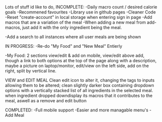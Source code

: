 Lots of stuff id like to do,
INCOMPLETE:
-Daily macro count / desired calorie goals
-Recommened favourites
-Library use in github pages
-Cleaner Code
-Reset "create-account" in local storage when entering sign in page
-Add macros that are a variation of the meal
-When adding a new meal from add-macros, just add it with the only ingredient being the meal.

-Add a search to all instances where all user meals are being shown

IN PROGRESS:
-Re-do "My Food" and "New Meal" Entierly

-My Food:
2 sections
view/edit & add
on mobile, view/edit above add, though a link to both options at the top of the page along with a description, maybe a picture
on laptop/monitor, edit/view on the left side, add on the right, split by vertical line.

VIEW and EDIT MEAL
Clean edit icon to alter it, changing the tags to inputs allowing them to be altered;
clean slightly darker box containing dropdown options with a vertically stacked list of all ingredients in the selected meal.
when ingredient dropped downdisplay its macros that it contributes to the meal, aswell as a remove and edit button

COMPLETED:
-Full mobile support
-Easier and more managable menu's
-Add Meal
